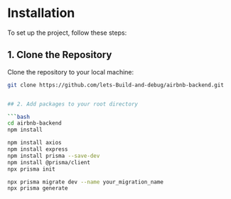   # Installation

To set up the project, follow these steps:

## 1. Clone the Repository

Clone the repository to your local machine:

```bash
git clone https://github.com/lets-Build-and-debug/airbnb-backend.git


## 2. Add packages to your root directory

```bash
cd airbnb-backend
npm install

npm install axios
npm install express
npm install prisma --save-dev
npm install @prisma/client
npx prisma init

npx prisma migrate dev --name your_migration_name
npx prisma generate










